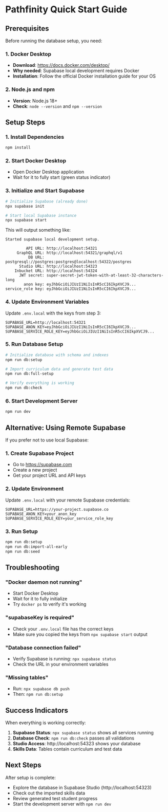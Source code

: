 # Pathfinity Quick Start Guide

## Prerequisites

Before running the database setup, you need:

### 1. Docker Desktop
- **Download**: https://docs.docker.com/desktop/
- **Why needed**: Supabase local development requires Docker
- **Installation**: Follow the official Docker installation guide for your OS

### 2. Node.js and npm
- **Version**: Node.js 18+ 
- **Check**: `node --version` and `npm --version`

## Setup Steps

### 1. Install Dependencies
```bash
npm install
```

### 2. Start Docker Desktop
- Open Docker Desktop application
- Wait for it to fully start (green status indicator)

### 3. Initialize and Start Supabase
```bash
# Initialize Supabase (already done)
npx supabase init

# Start local Supabase instance
npx supabase start
```

This will output something like:
```
Started supabase local development setup.

         API URL: http://localhost:54321
     GraphQL URL: http://localhost:54321/graphql/v1
          DB URL: postgresql://postgres:postgres@localhost:54322/postgres
      Studio URL: http://localhost:54323
    Inbucket URL: http://localhost:54324
      JWT secret: super-secret-jwt-token-with-at-least-32-characters-long
        anon key: eyJhbGciOiJIUzI1NiIsInR5cCI6IkpXVCJ9...
service_role key: eyJhbGciOiJIUzI1NiIsInR5cCI6IkpXVCJ9...
```

### 4. Update Environment Variables
Update `.env.local` with the keys from step 3:

```env
SUPABASE_URL=http://localhost:54321
SUPABASE_ANON_KEY=eyJhbGciOiJIUzI1NiIsInR5cCI6IkpXVCJ9...
SUPABASE_SERVICE_ROLE_KEY=eyJhbGciOiJIUzI1NiIsInR5cCI6IkpXVCJ9...
```

### 5. Run Database Setup
```bash
# Initialize database with schema and indexes
npm run db:setup

# Import curriculum data and generate test data
npm run db:full-setup

# Verify everything is working
npm run db:check
```

### 6. Start Development Server
```bash
npm run dev
```

## Alternative: Using Remote Supabase

If you prefer not to use local Supabase:

### 1. Create Supabase Project
- Go to https://supabase.com
- Create a new project
- Get your project URL and API keys

### 2. Update Environment
Update `.env.local` with your remote Supabase credentials:
```env
SUPABASE_URL=https://your-project.supabase.co
SUPABASE_ANON_KEY=your_anon_key
SUPABASE_SERVICE_ROLE_KEY=your_service_role_key
```

### 3. Run Setup
```bash
npm run db:setup
npm run db:import-all-early
npm run db:seed
```

## Troubleshooting

### "Docker daemon not running"
- Start Docker Desktop
- Wait for it to fully initialize
- Try `docker ps` to verify it's working

### "supabaseKey is required"
- Check your `.env.local` file has the correct keys
- Make sure you copied the keys from `npx supabase start` output

### "Database connection failed"
- Verify Supabase is running: `npx supabase status`
- Check the URL in your environment variables

### "Missing tables"
- Run: `npx supabase db push`
- Then: `npm run db:setup`

## Success Indicators

When everything is working correctly:

1. **Supabase Status**: `npx supabase status` shows all services running
2. **Database Check**: `npm run db:check` passes all validations
3. **Studio Access**: http://localhost:54323 shows your database
4. **Skills Data**: Tables contain curriculum and test data

## Next Steps

After setup is complete:
- Explore the database in Supabase Studio (http://localhost:54323)
- Check out the imported skills data
- Review generated test student progress
- Start the development server with `npm run dev`